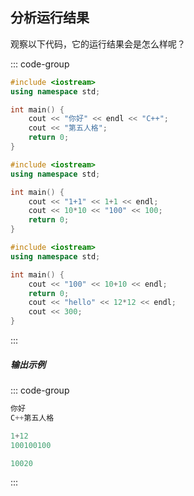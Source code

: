 ## 分析运行结果

观察以下代码，它的运行结果会是怎么样呢？

::: code-group

```cpp [代码1]
#include <iostream>
using namespace std;

int main() {
    cout << "你好" << endl << "C++";
    cout << "第五人格";
    return 0;
}
```

```cpp [代码2]
#include <iostream>
using namespace std;

int main() {
    cout << "1+1" << 1+1 << endl;
    cout << 10*10 << "100" << 100;
    return 0;
}
```

```cpp [代码3]
#include <iostream>
using namespace std;

int main() {
    cout << "100" << 10+10 << endl;
    return 0;
    cout << "hello" << 12*12 << endl;
    cout << 300;
}
```

:::

##### 输出示例
<PasswordProtected>

::: code-group

```powershell [结果1]
你好
C++第五人格
```

```powershell [结果2]
1+12
100100100
```

```powershell [结果3]
10020
```
:::

</PasswordProtected>
